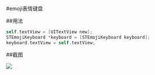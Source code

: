 #emoji表情键盘


##用法

``` Objective-C
self.textView = [UITextView new];
STEmojiKeyboard *keyboard = [STEmojiKeyboard keyboard];
keyboard.textView = self.textView;
```

##截图

![](https://github.com/zhenlintie/STEmojiKeyboard/raw/master/snapshot.PNG)

